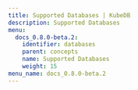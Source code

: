 ```yaml
---
title: Supported Databases | KubeDB
description: Supported Databases
menu:
  docs_0.8.0-beta.2:
    identifier: databases
    parent: concepts
    name: Supported Databases
    weight: 15
menu_name: docs_0.8.0-beta.2
---
```


